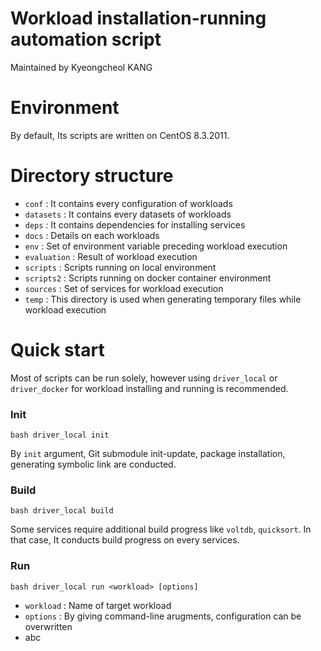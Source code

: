 # Workload installation-running automation script
Maintained by Kyeongcheol KANG

# Environment
By default, Its scripts are written on CentOS 8.3.2011.

# Directory structure
- `conf` : It contains every configuration of workloads
- `datasets` : It contains every datasets of workloads 
- `deps` : It contains dependencies for installing services
- `docs` : Details on each workloads
- `env` : Set of environment variable preceding workload execution
- `evaluation` : Result of workload execution
- `scripts` : Scripts running on local environment
- `scripts2` : Scripts running on docker container environment
- `sources` : Set of services for workload execution
- `temp` : This directory is used when generating temporary files while workload execution

# Quick start
Most of scripts can be run solely, however using `driver_local` or `driver_docker` for workload installing and running is recommended.
### Init
```
bash driver_local init
```
By `init` argument, Git submodule init-update, package installation, generating symbolic link are conducted.
### Build
```
bash driver_local build
```
Some services require additional build progress like `voltdb`, `quicksort`. In that case, It conducts build progress on every services.
### Run
```
bash driver_local run <workload> [options]
```
- `workload` : Name of target workload
- `options` : By giving command-line arugments, configuration can be overwritten
- abc
